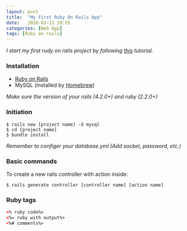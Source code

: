 ```yaml
---
layout: post
title:  "My First Ruby On Rails App"
date:   2016-02-12 19:55
categories: [Web App]
tags: [Ruby on rails]
---
```


_I start my first rudy on rails project by following [this](https://www.youtube.com/watch?v=GY7Ps8fqGdc) tutorial._

### Installation 
 - [Ruby on Rails](http://installrails.com/steps/choose_os)
 - MySQL (installed by [Homebrew](http://brew.sh))
 
 _Make sure the version of your rails (4.2.0+) and ruby (2.2.0+)_
 
### Initiation

```
$ rails new [project name] -d mysql
$ cd [project name]
$ bundle install
```
_Remember to configer your database.yml (Add socket, password, etc.)_

### Basic commands

To create a new rails controller with action inside:

```
$ rails generate controller [controller name] [action name] 
```

### Ruby tags

```html
<% ruby code%>
<%= ruby with output%>
<%# comments%>
```